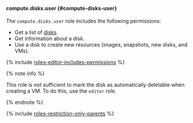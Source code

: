 #### compute.disks.user {#compute-disks-user}

The `compute.disks.user` role includes the following permissions:

- Get a list of [disks](../compute/concepts/disk.md).
- Get information about a disk.
- Use a disk to create new resources (images, snapshots, new disks, and VMs).

{% include [roles-editor-includes-permissions](iam/roles-editor-includes-permissions.md) %}

{% note info %}

This role is not sufficient to mark the disk as automatically deletable when creating a VM. To do this, use the `editor` role.

{% endnote %}

{% include [roles-restriction-only-parents](iam/roles-restriction-only-parents.md) %}
